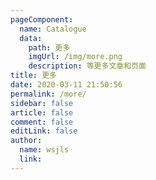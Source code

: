```yaml
---
pageComponent:
  name: Catalogue
  data:
    path: 更多
    imgUrl: /img/more.png
    description: 等更多文章和页面
title: 更多
date: 2020-03-11 21:50:56
permalink: /more/
sidebar: false
article: false
comment: false
editLink: false
author:
  name: wsjls
  link: 
---
```

